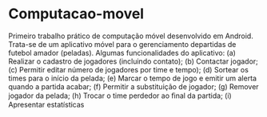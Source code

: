 # Computacao-movel
Primeiro trabalho prático de computação móvel desenvolvido em Android.  Trata-se de um aplicativo móvel para o gerenciamento departidas de futebol amador (peladas).
Algumas funcionalidades do aplicativo:
(a) Realizar o cadastro de jogadores (incluindo contato);
(b) Contactar jogador;
(c) Permitir editar número de jogadores por time e tempo);
(d) Sortear os times para o início da pelada;
(e) Marcar o tempo de jogo e emitir um alerta quando a partida acabar;
(f) Permitir a substituição de jogador;
(g) Remover jogador da pelada;
(h) Trocar o time perdedor ao ﬁnal da partida;
(i) Apresentar estatísticas 
